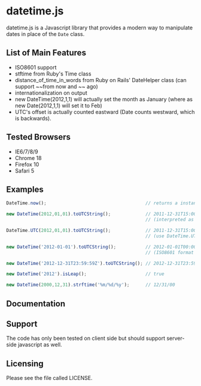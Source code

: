 # datetime.js

datetime.js is a Javascript library that provides a modern way to manipulate dates in place of the `Date` class. 

## List of Main Features

* ISO8601 support
* stftime from Ruby's Time class
* distance_of_time_in_words from Ruby on Rails' DateHelper class (can support ~~from now and ~~ ago)
* internationalization on output
* new DateTime(2012,1,1) will actually set the month as January (where as new Date(2012,1,1) will set it to Feb)
* UTC's offset is actually counted eastward (Date counts westward, which is backwards).

## Tested Browsers
* IE6/7/8/9
* Chrome 18
* Firefox 10
* Safari 5

## Examples
``` javascript
DateTime.now();                                     // returns a instance with current local time.

new DateTime(2012,01,01).toUTCString();             // 2011-12-31T15:00:00Z 
                                                    // (interpreted as local time)

DateTime.UTC(2012,01,01).toUTCString();             // 2011-12-31T15:00:00Z 
                                                    // (use DateTime.UTC to interpret as UTC time)

new DateTime('2012-01-01').toUTCString();           // 2012-01-01T00:00:00Z 
                                                    // (ISO8601 format is interpreted as UTC time)

new DateTime('2012-12-31T23:59:59Z').toUTCString(); // 2012-12-31T23:59:59Z

new DateTime('2012').isLeap();                      // true

new DateTime(2000,12,31).strftime('%m/%d/%y');      // 12/31/00
```


## Documentation



## Support
The code has only been tested on client side but should support server-side javascript as well.


## Licensing
Please see the file called LICENSE.
